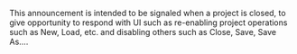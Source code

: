This announcement is intended to be signaled when a project is closed, to give opportunity to respond with UI such as re-enabling project operations such as New, Load, etc. and disabling others such as Close, Save, Save As....
